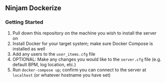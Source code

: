 ## Ninjam Dockerize

### Getting Started
1. Pull down this repository on the machine you wish to install the server on
1. Install Docker for your target system; make sure Docker Compose is installed as well
1. Add any users to the `user_items.cfg` file
1. OPTIONAL: Make any changes you would like to the `server.cfg` file (e.g. default BPM, log location, etc.)
1. Run `docker-compose up`; confirm you can connect to the server at `localhost` (or whatever hostname you have set)
